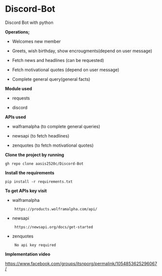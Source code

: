 # Discord-Bot
Discord Bot with python



**Operations;**

- Welcomes new member

- Greets, wish birthday, show encrougments(depend on user message)

- Fetch news and headlines (can be requested)

- Fetch motivational quotes (depend on user message)

- Complete general query(general facts)



**Module used**

- requests 

- discord 



**APIs used**

- walframalpha (to complete general queries)

- newsapi (to fetch headlines)

- zenquotes (to fetch motivational quotes)



**Clone the project by running**

```gh repo clone aasis2520c/Discord-Bot```




**Install the requirements**

```pip install -r requirements.txt```



**To get APIs key visit**

- walframalpha 

       https://products.wolframalpha.com/api/

- newsapi

       https://newsapi.org/docs/get-started

- zenquotes 

       No api key required 


**Implementation video**

https://www.facebook.com/groups/itsnporg/permalink/1054853625296067/

